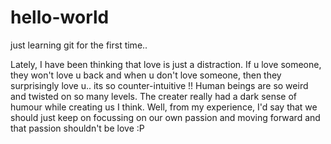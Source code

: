 # hello-world
just learning git for the first time..

Lately, I have been thinking that love is just a distraction. If u love someone, they won't love u back and when u don't love someone, then they surprisingly love u.. its so counter-intuitive !! Human beings are so weird and twisted on so many levels. The creater really had a dark sense of humour while creating us I think. Well, from my experience, I'd say that we should just keep on focussing on our own passion and moving forward and that passion shouldn't be love :P
